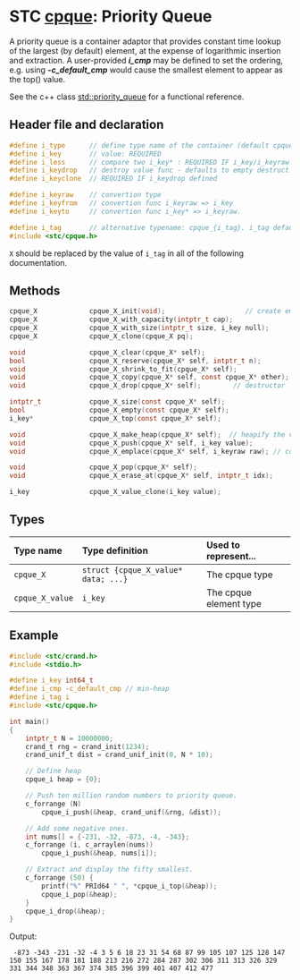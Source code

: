 # STC [cpque](../include/stc/cpque.h): Priority Queue

A priority queue is a container adaptor that provides constant time lookup of the largest (by default) element, at the expense of logarithmic insertion and extraction.
A user-provided ***i_cmp*** may be defined to set the ordering, e.g. using ***-c_default_cmp*** would cause the smallest element to appear as the top() value.

See the c++ class [std::priority_queue](https://en.cppreference.com/w/cpp/container/priority_queue) for a functional reference.

## Header file and declaration

```c
#define i_type      // define type name of the container (default cpque_{i_key})
#define i_key       // value: REQUIRED
#define i_less      // compare two i_key* : REQUIRED IF i_key/i_keyraw is a non-integral type
#define i_keydrop   // destroy value func - defaults to empty destruct
#define i_keyclone  // REQUIRED IF i_keydrop defined

#define i_keyraw    // convertion type
#define i_keyfrom   // convertion func i_keyraw => i_key
#define i_keyto     // convertion func i_key* => i_keyraw.

#define i_tag       // alternative typename: cpque_{i_tag}. i_tag defaults to i_key
#include <stc/cpque.h>
```
`X` should be replaced by the value of `i_tag` in all of the following documentation.

## Methods

```c
cpque_X             cpque_X_init(void);                    // create empty pri-queue.
cpque_X             cpque_X_with_capacity(intptr_t cap);
cpque_X             cpque_X_with_size(intptr_t size, i_key null);
cpque_X             cpque_X_clone(cpque_X pq);

void                cpque_X_clear(cpque_X* self);
bool                cpque_X_reserve(cpque_X* self, intptr_t n);
void                cpque_X_shrink_to_fit(cpque_X* self);
void                cpque_X_copy(cpque_X* self, const cpque_X* other);
void                cpque_X_drop(cpque_X* self);        // destructor

intptr_t            cpque_X_size(const cpque_X* self);
bool                cpque_X_empty(const cpque_X* self);
i_key*              cpque_X_top(const cpque_X* self);

void                cpque_X_make_heap(cpque_X* self);  // heapify the vector.
void                cpque_X_push(cpque_X* self, i_key value);
void                cpque_X_emplace(cpque_X* self, i_keyraw raw); // converts from raw

void                cpque_X_pop(cpque_X* self);
void                cpque_X_erase_at(cpque_X* self, intptr_t idx);

i_key               cpque_X_value_clone(i_key value);
```

## Types

| Type name          | Type definition                       | Used to represent...    |
|:-------------------|:--------------------------------------|:------------------------|
| `cpque_X`          | `struct {cpque_X_value* data; ...}`   | The cpque type          |
| `cpque_X_value`    | `i_key`                               | The cpque element type  |

## Example
```c
#include <stc/crand.h>
#include <stdio.h>

#define i_key int64_t
#define i_cmp -c_default_cmp // min-heap
#define i_tag i
#include <stc/cpque.h>

int main()
{
    intptr_t N = 10000000;
    crand_t rng = crand_init(1234);
    crand_unif_t dist = crand_unif_init(0, N * 10);

    // Define heap
    cpque_i heap = {0};

    // Push ten million random numbers to priority queue.
    c_forrange (N)
        cpque_i_push(&heap, crand_unif(&rng, &dist));

    // Add some negative ones.
    int nums[] = {-231, -32, -873, -4, -343};
    c_forrange (i, c_arraylen(nums)) 
        cpque_i_push(&heap, nums[i]);

    // Extract and display the fifty smallest.
    c_forrange (50) {
        printf("%" PRId64 " ", *cpque_i_top(&heap));
        cpque_i_pop(&heap);
    }
    cpque_i_drop(&heap);
}
```
Output:
```
 -873 -343 -231 -32 -4 3 5 6 18 23 31 54 68 87 99 105 107 125 128 147 150 155 167 178 181 188 213 216 272 284 287 302 306 311 313 326 329 331 344 348 363 367 374 385 396 399 401 407 412 477
```
